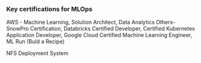 ### Key certifications for MLOps

AWS - Machine Learning, Solution Architect, Data Analytics
Others- SnowPro Certification, Databricks Certified Developer, Certified Kubernetes Application Developer, Google Cloud Certified Machine Learning Engineer, ML Run (Buld a Recipe)

NFS Deployment System